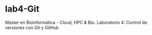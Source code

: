 # lab4-Git
Master en Bioinformática - Cloud, HPC &amp; Bio. Laboratorio 4: Control de versiones con Git y GitHub

